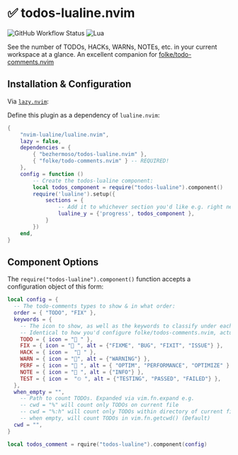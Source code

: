 # ✅ todos-lualine.nvim

![GitHub Workflow Status](https://img.shields.io/github/actions/workflow/status/ellisonleao/nvim-plugin-template/lint-test.yml?branch=main&style=for-the-badge)
![Lua](https://img.shields.io/badge/Made%20with%20Lua-blueviolet.svg?style=for-the-badge&logo=lua)

See the number of TODOs, HACKs, WARNs, NOTEs, etc. in your current workspace at a glance. An excellent companion for [folke/todo-comments.nvim](https://github.com/folke/todo-comments.nvim)

## Installation & Configuration

Via [`lazy.nvim`](https://github.com/folke/lazy.nvim):

Define this plugin as a dependency of `lualine.nvim`:

```lua
{
    "nvim-lualine/lualine.nvim",
    lazy = false,
    dependencies = {
        { "bezhermoso/todos-lualine.nvim" },
        { "folke/todo-comments.nvim" } -- REQUIRED!
    },
    config = function ()
        -- Create the todos-lualine component:
        local todos_component = require("todos-lualine").component()
        require('lualine').setup({
            sections = {
                -- Add it to whichever section you'd like e.g. right next to "progress" on the right:
                lualine_y = {'progress', todos_component },
            }
        })
    end,
}
```

## Component Options

The `require("todos-lualine").component()` function accepts a configuration object of this form:

```lua
local config = {
  -- The todo-comments types to show & in what order:
  order = { "TODO", "FIX" },
  keywords = {
    -- The icon to show, as well as the keywords to classify under each todo-comments types.
    -- Identical to how you'd configure folke/todos-comments.nvim, actually.
    TODO = { icon = " " },
    FIX = { icon = " ", alt = {"FIXME", "BUG", "FIXIT", "ISSUE"} },
    HACK = { icon =  " " },
    WARN = { icon = "", alt = {"WARNING"} },
    PERF = { icon = " ", alt = { "OPTIM", "PERFORMANCE", "OPTIMIZE" } },
    NOTE = { icon = " ", alt = {"INFO"} },
    TEST = { icon =  "⏲ ", alt = {"TESTING", "PASSED", "FAILED"} },
  },
  when_empty = "",
    -- Path to count TODOs. Expanded via vim.fn.expand e.g.
    -- cwd = "%" will count only TODOs on current file
    -- cwd = "%:h" will count only TODOs within directory of current file
    -- when empty, will count TODOs in vim.fn.getcwd() (Default)
  cwd = "",
}

local todos_comment = rquire("todos-lualine").component(config)
```
